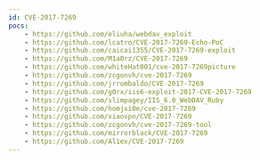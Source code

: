 ```yaml
---
id: CVE-2017-7269
pocs:
    - https://github.com/eliuha/webdav_exploit
    - https://github.com/lcatro/CVE-2017-7269-Echo-PoC
    - https://github.com/caicai1355/CVE-2017-7269-exploit
    - https://github.com/M1a0rz/CVE-2017-7269
    - https://github.com/whiteHat001/cve-2017-7269picture
    - https://github.com/zcgonvh/cve-2017-7269
    - https://github.com/jrrombaldo/CVE-2017-7269
    - https://github.com/g0rx/iis6-exploit-2017-CVE-2017-7269
    - https://github.com/slimpagey/IIS_6.0_WebDAV_Ruby
    - https://github.com/homjxi0e/cve-2017-7269
    - https://github.com/xiaovpn/CVE-2017-7269
    - https://github.com/zcgonvh/cve-2017-7269-tool
    - https://github.com/mirrorblack/CVE-2017-7269
    - https://github.com/Al1ex/CVE-2017-7269
---
```

